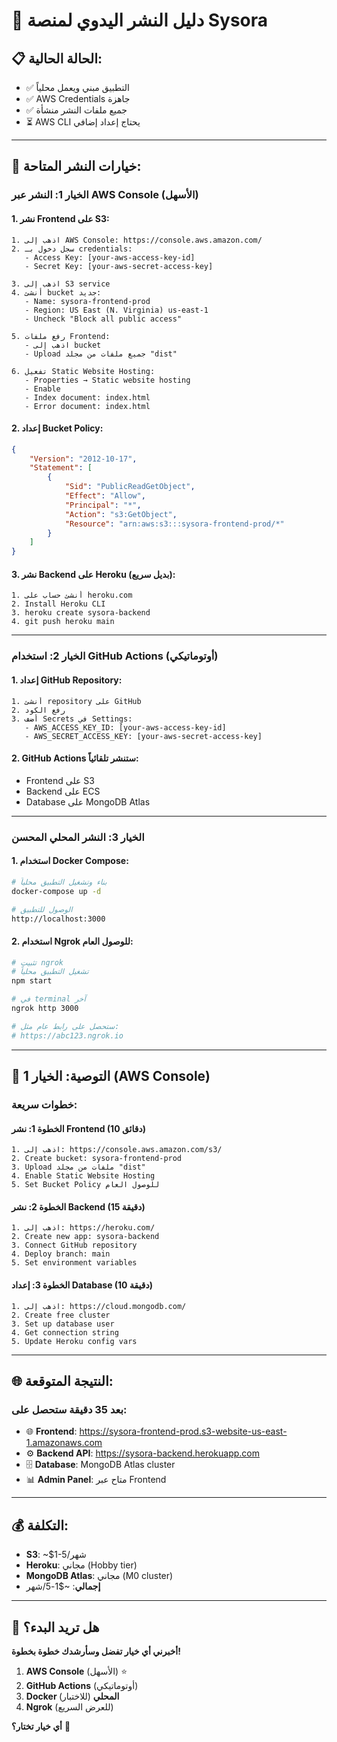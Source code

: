 # 🚀 **دليل النشر اليدوي لمنصة Sysora**

## 📋 **الحالة الحالية:**
- ✅ التطبيق مبني ويعمل محلياً
- ✅ AWS Credentials جاهزة
- ✅ جميع ملفات النشر منشأة
- ⏳ AWS CLI يحتاج إعداد إضافي

---

## 🎯 **خيارات النشر المتاحة:**

### **الخيار 1: النشر عبر AWS Console (الأسهل)**

#### **1. نشر Frontend على S3:**
```
1. اذهب إلى AWS Console: https://console.aws.amazon.com/
2. سجل دخول بـ credentials:
   - Access Key: [your-aws-access-key-id]
   - Secret Key: [your-aws-secret-access-key]

3. اذهب إلى S3 service
4. أنشئ bucket جديد:
   - Name: sysora-frontend-prod
   - Region: US East (N. Virginia) us-east-1
   - Uncheck "Block all public access"

5. رفع ملفات Frontend:
   - اذهب إلى bucket
   - Upload جميع ملفات من مجلد "dist"

6. تفعيل Static Website Hosting:
   - Properties → Static website hosting
   - Enable
   - Index document: index.html
   - Error document: index.html
```

#### **2. إعداد Bucket Policy:**
```json
{
    "Version": "2012-10-17",
    "Statement": [
        {
            "Sid": "PublicReadGetObject",
            "Effect": "Allow",
            "Principal": "*",
            "Action": "s3:GetObject",
            "Resource": "arn:aws:s3:::sysora-frontend-prod/*"
        }
    ]
}
```

#### **3. نشر Backend على Heroku (بديل سريع):**
```
1. أنشئ حساب على heroku.com
2. Install Heroku CLI
3. heroku create sysora-backend
4. git push heroku main
```

---

### **الخيار 2: استخدام GitHub Actions (أوتوماتيكي)**

#### **1. إعداد GitHub Repository:**
```
1. أنشئ repository على GitHub
2. رفع الكود
3. أضف Secrets في Settings:
   - AWS_ACCESS_KEY_ID: [your-aws-access-key-id]
   - AWS_SECRET_ACCESS_KEY: [your-aws-secret-access-key]
```

#### **2. GitHub Actions ستنشر تلقائياً:**
- Frontend على S3
- Backend على ECS
- Database على MongoDB Atlas

---

### **الخيار 3: النشر المحلي المحسن**

#### **1. استخدام Docker Compose:**
```bash
# بناء وتشغيل التطبيق محلياً
docker-compose up -d

# الوصول للتطبيق
http://localhost:3000
```

#### **2. استخدام Ngrok للوصول العام:**
```bash
# تثبيت ngrok
# تشغيل التطبيق محلياً
npm start

# في terminal آخر
ngrok http 3000

# ستحصل على رابط عام مثل:
# https://abc123.ngrok.io
```

---

## 🎯 **التوصية: الخيار 1 (AWS Console)**

### **خطوات سريعة:**

#### **الخطوة 1: نشر Frontend (10 دقائق)**
```
1. اذهب إلى: https://console.aws.amazon.com/s3/
2. Create bucket: sysora-frontend-prod
3. Upload ملفات من مجلد "dist"
4. Enable Static Website Hosting
5. Set Bucket Policy للوصول العام
```

#### **الخطوة 2: نشر Backend (15 دقيقة)**
```
1. اذهب إلى: https://heroku.com/
2. Create new app: sysora-backend
3. Connect GitHub repository
4. Deploy branch: main
5. Set environment variables
```

#### **الخطوة 3: إعداد Database (10 دقيقة)**
```
1. اذهب إلى: https://cloud.mongodb.com/
2. Create free cluster
3. Set up database user
4. Get connection string
5. Update Heroku config vars
```

---

## 🌐 **النتيجة المتوقعة:**

### **بعد 35 دقيقة ستحصل على:**
- 🌐 **Frontend**: https://sysora-frontend-prod.s3-website-us-east-1.amazonaws.com
- ⚙️ **Backend API**: https://sysora-backend.herokuapp.com
- 🗄️ **Database**: MongoDB Atlas cluster
- 📊 **Admin Panel**: متاح عبر Frontend

---

## 💰 **التكلفة:**
- **S3**: ~$1-5/شهر
- **Heroku**: مجاني (Hobby tier)
- **MongoDB Atlas**: مجاني (M0 cluster)
- **إجمالي**: ~$1-5/شهر

---

## 🚀 **هل تريد البدء؟**

**أخبرني أي خيار تفضل وسأرشدك خطوة بخطوة!**

1. **AWS Console** (الأسهل) ⭐
2. **GitHub Actions** (أوتوماتيكي)
3. **Docker المحلي** (للاختبار)
4. **Ngrok** (للعرض السريع)

**أي خيار تختار؟** 🎯
